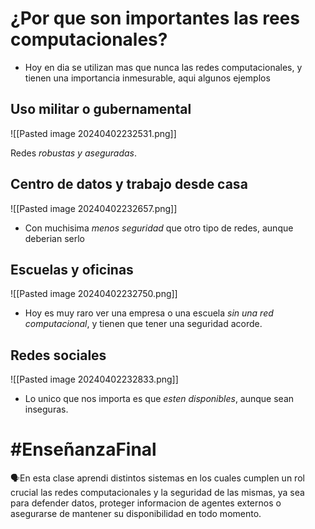 # ¿Por que son importantes las rees computacionales?
- Hoy en dia se utilizan mas que nunca las redes computacionales, y tienen una importancia inmesurable, aqui algunos ejemplos

## Uso militar o gubernamental
![[Pasted image 20240402232531.png]]

Redes *robustas y aseguradas*.

## Centro de datos y trabajo desde casa

![[Pasted image 20240402232657.png]]
- Con muchisima *menos seguridad* que otro tipo de redes, aunque deberian serlo

## Escuelas y oficinas
![[Pasted image 20240402232750.png]]
- Hoy es muy raro ver una empresa o una escuela *sin una red computacional*, y tienen que tener una seguridad acorde.

## Redes sociales
![[Pasted image 20240402232833.png]]
- Lo unico que nos importa es que *esten disponibles*, aunque sean inseguras.

# #EnseñanzaFinal 
<p>🗣️En esta clase aprendi distintos sistemas en los cuales cumplen un rol crucial las redes computacionales y la seguridad de las mismas, ya sea para defender datos, proteger informacion de agentes externos o asegurarse de mantener su disponibilidad en todo momento.</p>


